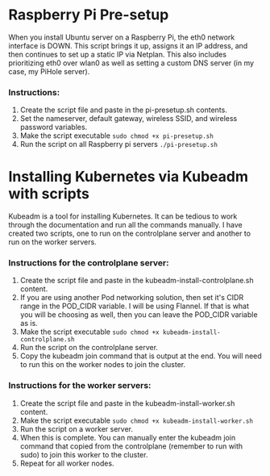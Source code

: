 # Raspberry Pi Pre-setup
When you install Ubuntu server on a Raspberry Pi, the eth0 network interface is DOWN. This script brings it up, assigns it an IP address, and then continues to set up a static IP via Netplan. This also includes prioritizing eth0 over wlan0 as well as setting a custom DNS server (in my case, my PiHole server).

### Instructions:
1. Create the script file and paste in the pi-presetup.sh contents.
2. Set the nameserver, default gateway, wireless SSID, and wireless password variables. 
3. Make the script executable `sudo chmod +x pi-presetup.sh`
4. Run the script on all Raspberry pi servers `./pi-presetup.sh`

# Installing Kubernetes via Kubeadm with scripts
Kubeadm is a tool for installing Kubernetes. It can be tedious to work through the documentation and run all the commands manually. I have created two scripts, one to run on the controlplane server and another to run on the worker servers. 

### Instructions for the controlplane server:
1. Create the script file and paste in the kubeadm-install-controlplane.sh content. 
2. If you are using another Pod networking solution, then set it's CIDR range in the POD_CIDR variable. I will be using Flannel. If that is what you will be choosing as well, then you can leave the POD_CIDR variable as is. 
3. Make the script executable `sudo chmod +x kubeadm-install-controlplane.sh`
4. Run the script on the controlplane server.
5. Copy the kubeadm join command that is output at the end. You will need to run this on the worker nodes to join the cluster. 

### Instructions for the worker servers:
1. Create the script file and paste in the kubeadm-install-worker.sh content. 
2. Make the script executable `sudo chmod +x kubeadm-install-worker.sh`
3. Run the script on a worker server.
4. When this is complete. You can manually enter the kubeadm join command that copied from the controlplane (remember to run with sudo) to join this worker to the cluster. 
5. Repeat for all worker nodes.  